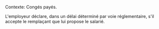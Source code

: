 Contexte: Congés payés.

L'employeur déclare, dans un délai déterminé par voie réglementaire, s'il accepte le remplaçant que lui propose le salarié.